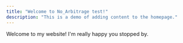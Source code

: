 ```yaml
---
title: "Welcome to No_Arbitrage test!"
description: "This is a demo of adding content to the homepage."
---
```

Welcome to my website! I'm really happy you stopped by.